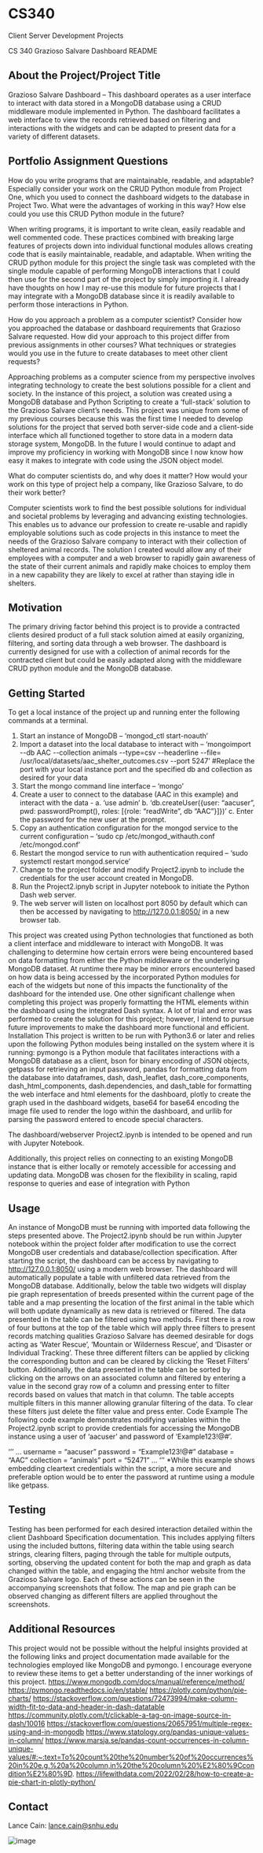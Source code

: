 # CS340
Client Server Development Projects

CS 340 Grazioso Salvare Dashboard README

## About the Project/Project Title
Grazioso Salvare Dashboard – This dashboard operates as a user interface to interact with data stored in a MongoDB database using a CRUD middleware module implemented in Python. The dashboard facilitates a web interface to view the records retrieved based on filtering and interactions with the widgets and can be adapted to present data for a variety of different datasets.

## Portfolio Assignment Questions
How do you write programs that are maintainable, readable, and adaptable? Especially consider your work on the CRUD Python module from Project One, which you used to connect the dashboard widgets to the database in Project Two. What were the advantages of working in this way? How else could you use this CRUD Python module in the future?

When writing programs, it is important to write clean, easily readable and well commented code. These practices combined with breaking large features of projects down into individual functional modules allows creating code that is easily maintainable, readable, and adaptable. When writing the CRUD python module for this project the single task was completed with the single module capable of performing MongoDB interactions that I could then use for the second part of the project by simply importing it. I already have thoughts on how I may re-use this module for future projects that I may integrate with a MongoDB database since it is readily available to perform those interactions in Python.

How do you approach a problem as a computer scientist? Consider how you approached the database or dashboard requirements that Grazioso Salvare requested. How did your approach to this project differ from previous assignments in other courses? What techniques or strategies would you use in the future to create databases to meet other client requests?

Approaching problems as a computer science from my perspective involves integrating technology to create the best solutions possible for a client and society. In the instance of this project, a solution was created using a MongoDB database and Python Scripting to create a ‘full-stack’ solution to the Grazioso Salvare client’s needs. This project was unique from some of my previous courses because this was the first time I needed to develop solutions for the project that served both server-side code and a client-side interface which all functioned together to store data in a modern data storage system, MongoDB. In the future I would continue to adapt and improve my proficiency in working with MongoDB since I now know how easy it makes to integrate with code using the JSON object model.

What do computer scientists do, and why does it matter? How would your work on this type of project help a company, like Grazioso Salvare, to do their work better?

Computer scientists work to find the best possible solutions for individual and societal problems by leveraging and advancing existing technologies. This enables us to advance our profession to create re-usable and rapidly employable solutions such as code projects in this instance to meet the needs of the Grazioso Salvare company to interact with their collection of sheltered animal records. The solution I created would allow any of their employees with a computer and a web browser to rapidly gain awareness of the state of their current animals and rapidly make choices to employ them in a new capability they are likely to excel at rather than staying idle in shelters.

## Motivation
The primary driving factor behind this project is to provide a contracted clients desired product of a full stack solution aimed at easily organizing, filtering, and sorting data through a web browser. The dashboard is currently designed for use with a collection of animal records for the contracted client but could be easily adapted along with the middleware CRUD python module and the MongoDB database.

## Getting Started
To get a local instance of the project up and running enter the following commands at a terminal.

1.	Start an instance of MongoDB – ‘mongod_ctl start-noauth’
2.	Import a dataset into the local database to interact with – ‘mongoimport --db AAC --collection animals --type=csv --headerline --file= /usr/local/datasets/aac_shelter_outcomes.csv --port 5247’ #Replace the port with your local instance port and the specified db and collection as desired for your data
3.	Start the mongo command line interface – ‘mongo’
4.	Create a user to connect to the database (AAC in this example) and interact with the data - 
a.	‘use admin’
b.	‘db.createUser({user: “aacuser”, pwd: passwordPrompt(), roles: [{role: “readWrite”, db “AAC”}]})’
c.	Enter the password for the new user at the prompt.
5.	Copy an authentication configuration for the mongod service to the current configuration – ‘sudo cp /etc/mongod_withauth.conf /etc/mongod.conf’
6.	Restart the mongod service to run with authentication required – ‘sudo systemctl restart mongod.service’
7.	Change to the project folder and modify Project2.ipynb to include the credentials for the user account created in MongoDB.
8.	Run the Project2.ipnyb script in Jupyter notebook to initiate the Python Dash web server. 
9.	The web server will listen on localhost port 8050 by default which can then be accessed by navigating to http://127.0.0.1:8050/ in a new browser tab.

This project was created using Python technologies that functioned as both a client interface and middleware to interact with MongoDB. It was challenging to determine how certain errors were being encountered based on data formatting from either the Python middleware or the underlying MongoDB dataset. At runtime there may be minor errors encountered based on how data is being accessed by the incorporated Python modules for each of the widgets but none of this impacts the functionality of the dashboard for the intended use. One other significant challenge when completing this project was properly formatting the HTML elements within the dashboard using the integrated Dash syntax. A lot of trial and error was performed to create the solution for this project; however, I intend to pursue future improvements to make the dashboard more functional and efficient.
Installation
This project is written to be run with Python3.6 or later and relies upon the following Python modules being installed on the system where it is running: pymongo is a Python module that facilitates interactions with a MongoDB database as a client, bson for binary encoding of JSON objects, getpass for retrieving an input password, pandas for formatting data from the database into dataframes, dash, dash_leaflet, dash_core_components, dash_html_components, dash.dependencies, and dash_table for formatting the web interface and html elements for the dashboard, plotly to create the graph used in the dashboard widgets, base64 for base64 encoding the image file used to render the logo within the dashboard, and urllib for parsing the password entered to encode special characters.

The dashboard/webserver Project2.ipynb is intended to be opened and run with Jupyter Notebook.

Additionally, this project relies on connecting to an existing MongoDB instance that is either locally or remotely accessible for accessing and updating data. MongoDB was chosen for the flexibility in scaling, rapid response to queries and ease of integration with Python

## Usage
An instance of MongoDB must be running with imported data following the steps presented above. The Project2.ipynb should be run within Jupyter notebook within the project folder after modification to use the correct MongoDB user credentials and database/collection specification. After starting the script, the dashboard can be access by navigating to http://127.0.0.1:8050/ using a modern web browser. The dashboard will automatically populate a table with unfiltered data retrieved from the MongoDB database. Additionally, below the table two widgets will display pie graph representation of breeds presented within the current page of the table and a map presenting the location of the first animal in the table which will both update dynamically as new data is retrieved or filtered. The data presented in the table can be filtered using two methods. First there is a row of four buttons at the top of the table which will apply three filters to present records matching qualities Grazioso Salvare has deemed desirable for dogs acting as ‘Water Rescue’, ‘Mountain or Wilderness Rescue’, and ‘Disaster or Individual Tracking’. These three different filters can be applied by clicking the corresponding button and can be cleared by clicking the ‘Reset Filters’ button. Additionally, the data presented in the table can be sorted by clicking on the arrows on an associated column and filtered by entering a value in the second gray row of a column and pressing enter to filter records based on values that match in that column. The table accepts multiple filters in this manner allowing granular filtering of the data. To clear these filters just delete the filter value and press enter. 
Code Example
The following code example demonstrates modifying variables within the Project2.ipynb script to provide credentials for accessing the MongoDB instance using a user of ‘aacuser’ and password of ‘Example123!@#’.

‘’’
…
username = “aacuser”
password = “Example123!@#”
database = “AAC”
collection = “animals”
port = “52471”
…
‘’’
*While this example shows embedding cleartext credentials within the script, a more secure and preferable option would be to enter the password at runtime using a module like getpass. 

## Testing
Testing has been performed for each desired interaction detailed within the client Dashboard Specification documentation. This includes applying filters using the included buttons, filtering data within the table using search strings, clearing filters, paging through the table for multiple outputs, sorting, observing the updated content for both the map and graph as data changed within the table, and engaging the html anchor website from the Grazioso Salvare logo. Each of these actions can be seen in the accompanying screenshots that follow. The map and pie graph can be observed changing as different filters are applied throughout the screenshots.

<!-- Screenshots -->
<!-- Importing the Austin Animal Center Outcomes data CSV using the MongoDB import tool. -->
<!-- Authenticating as an administrator account and “aacuser” user account -->
<!-- Starting MongoDB with user authentication and loaded data -->
<!-- Initiating Project2.ipynb in Jupyter Notebook after modifying the connection variables -->
<!-- Accessing the dashboard in a new browser tab -->
<!-- Opening the Grazioso Salvare logo html anchor in a new tab -->
<!-- New tab to www.snhu.edu opened and view of the dynamic graph and map on the dashboard -->
<!-- View of the data table without any filters -->
<!-- Water Rescue Filter Applied -->
<!-- Mountain Rescue Filter Applied --> 
<!-- Disaster Rescue Filter Applied -->
<!-- Reset Filters -->
<!-- Filter data viewed in the table by typing in the second row of a column and pressing enter -->
<!-- Reset by clearing filter string and pressing enter -->
<!-- Sort by column --> 
<!-- Navigating through multiple pages and scrolling to display additional columns -->

## Additional Resources
This project would not be possible without the helpful insights provided at the following links and project documentation made available for the technologies employed like MongoDB and pymongo. I encourage everyone to review these items to get a better understanding of the inner workings of this project.
https://www.mongodb.com/docs/manual/reference/method/
https://pymongo.readthedocs.io/en/stable/
https://plotly.com/python/pie-charts/
https://stackoverflow.com/questions/72473994/make-column-width-fit-to-data-and-header-in-dash-datatable
https://community.plotly.com/t/clickable-a-tag-on-image-source-in-dash/10016
https://stackoverflow.com/questions/20657951/multiple-regex-using-and-in-mongodb
https://www.statology.org/pandas-unique-values-in-column/
https://www.marsja.se/pandas-count-occurrences-in-column-unique-values/#:~:text=To%20count%20the%20number%20of%20occurrences%20in%20e.g.%20a%20column,in%20the%20column%20%E2%80%9Ccondition%E2%80%9D.
https://lifewithdata.com/2022/02/28/how-to-create-a-pie-chart-in-plotly-python/

## Contact
Lance Cain: lance.cain@snhu.edu



![image](https://user-images.githubusercontent.com/79430515/197423528-6ea098a5-90c5-435d-a74b-c2b383e95b2e.png)
